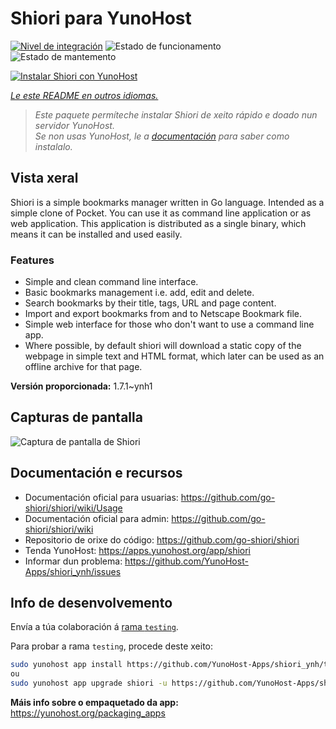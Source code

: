 <!--
NOTA: Este README foi creado automáticamente por <https://github.com/YunoHost/apps/tree/master/tools/readme_generator>
NON debe editarse manualmente.
-->

# Shiori para YunoHost

[![Nivel de integración](https://apps.yunohost.org/badge/integration/shiori)](https://ci-apps.yunohost.org/ci/apps/shiori/)
![Estado de funcionamento](https://apps.yunohost.org/badge/state/shiori)
![Estado de mantemento](https://apps.yunohost.org/badge/maintained/shiori)

[![Instalar Shiori con YunoHost](https://install-app.yunohost.org/install-with-yunohost.svg)](https://install-app.yunohost.org/?app=shiori)

*[Le este README en outros idiomas.](./ALL_README.md)*

> *Este paquete permíteche instalar Shiori de xeito rápido e doado nun servidor YunoHost.*  
> *Se non usas YunoHost, le a [documentación](https://yunohost.org/install) para saber como instalalo.*

## Vista xeral

Shiori is a simple bookmarks manager written in Go language. Intended as a simple clone of Pocket. You can use it as command line application or as web application. This application is distributed as a single binary, which means it can be installed and used easily.

### Features

- Simple and clean command line interface.
- Basic bookmarks management i.e. add, edit and delete.
- Search bookmarks by their title, tags, URL and page content.
- Import and export bookmarks from and to Netscape Bookmark file.
- Simple web interface for those who don't want to use a command line app.
- Where possible, by default shiori will download a static copy of the webpage in simple text and HTML format, which later can be used as an offline archive for that page.


**Versión proporcionada:** 1.7.1~ynh1

## Capturas de pantalla

![Captura de pantalla de Shiori](./doc/screenshots/screenshot.png)

## Documentación e recursos

- Documentación oficial para usuarias: <https://github.com/go-shiori/shiori/wiki/Usage>
- Documentación oficial para admin: <https://github.com/go-shiori/shiori/wiki>
- Repositorio de orixe do código: <https://github.com/go-shiori/shiori>
- Tenda YunoHost: <https://apps.yunohost.org/app/shiori>
- Informar dun problema: <https://github.com/YunoHost-Apps/shiori_ynh/issues>

## Info de desenvolvemento

Envía a túa colaboración á [rama `testing`](https://github.com/YunoHost-Apps/shiori_ynh/tree/testing).

Para probar a rama `testing`, procede deste xeito:

```bash
sudo yunohost app install https://github.com/YunoHost-Apps/shiori_ynh/tree/testing --debug
ou
sudo yunohost app upgrade shiori -u https://github.com/YunoHost-Apps/shiori_ynh/tree/testing --debug
```

**Máis info sobre o empaquetado da app:** <https://yunohost.org/packaging_apps>
